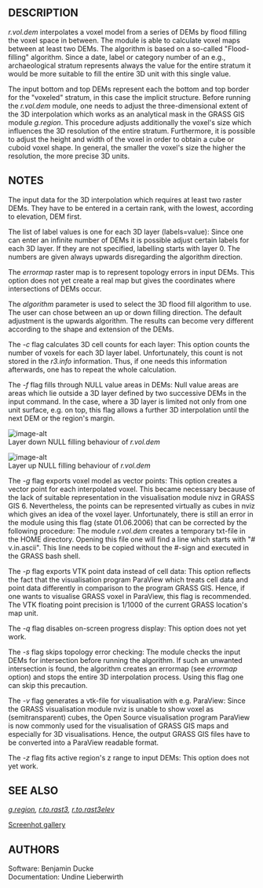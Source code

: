 ## DESCRIPTION

*r.vol.dem* interpolates a voxel model from a series of DEMs by flood
filling the voxel space in between. The module is able to calculate
voxel maps between at least two DEMs. The algorithm is based on a
so-called "Flood-filling" algorithm. Since a date, label or category
number of an e.g., archaeological stratum represents always the value
for the entire stratum it would be more suitable to fill the entire 3D
unit with this single value.

The input bottom and top DEMs represent each the bottom and top border
for the "voxeled" stratum, in this case the implicit structure. Before
running the *r.vol.dem* module, one needs to adjust the
three-dimensional extent of the 3D interpolation which works as an
analytical mask in the GRASS GIS module *g.region*. This procedure
adjusts additionally the voxel's size which influences the 3D resolution
of the entire stratum. Furthermore, it is possible to adjust the height
and width of the voxel in order to obtain a cube or cuboid voxel shape.
In general, the smaller the voxel's size the higher the resolution, the
more precise 3D units.

## NOTES

The input data for the 3D interpolation which requires at least two
raster DEMs. They have to be entered in a certain rank, with the lowest,
according to elevation, DEM first.

The list of label values is one for each 3D layer (labels=value): Since
one can enter an infinite number of DEMs it is possible adjust certain
labels for each 3D layer. If they are not specified, labelling starts
with layer 0. The numbers are given always upwards disregarding the
algorithm direction.

The *errormap* raster map is to represent topology errors in input DEMs.
This option does not yet create a real map but gives the coordinates
where intersections of DEMs occur.

The *algorithm* parameter is used to select the 3D flood fill algorithm
to use. The user can chose between an up or down filling direction. The
default adjustment is the upwards algorithm. The results can become very
different according to the shape and extension of the DEMs.

The *-c* flag calculates 3D cell counts for each layer: This option
counts the number of voxels for each 3D layer label. Unfortunately, this
count is not stored in the *r3.info* information. Thus, if one needs
this information afterwards, one has to repeat the whole calculation.

The *-f* flag fills through NULL value areas in DEMs: Null value areas
are areas which lie outside a 3D layer defined by two successive DEMs in
the input command. In the case, where a 3D layer is limited not only
from one unit surface, e.g. on top, this flag allows a further 3D
interpolation until the next DEM or the region's margin.

![image-alt](r_vol_dem_layerdown.jpg)  
Layer down NULL filling behaviour of *r.vol.dem*

![image-alt](r_vol_dem_layerup.jpg)  
Layer up NULL filling behaviour of *r.vol.dem*

The *-g* flag exports voxel model as vector points: This option creates
a vector point for each interpolated voxel. This became necessary
because of the lack of suitable representation in the visualisation
module nivz in GRASS GIS 6. Nevertheless, the points can be represented
virtually as cubes in nviz which gives an idea of the voxel layer.
Unfortunately, there is still an error in the module using this flag
(state 01.06.2006) that can be corrected by the following procedure: The
module *r.vol.dem* creates a temporary txt-file in the HOME directory.
Opening this file one will find a line which starts with "\#
v.in.ascii". This line needs to be copied without the \#-sign and
executed in the GRASS bash shell.

The *-p* flag exports VTK point data instead of cell data: This option
reflects the fact that the visualisation program ParaView which treats
cell data and point data differently in comparison to the program GRASS
GIS. Hence, if one wants to visualise GRASS voxel in ParaView, this flag
is recommended. The VTK floating point precision is 1/1000 of the
current GRASS location's map unit.

The *-q* flag disables on-screen progress display: This option does not
yet work.

The *-s* flag skips topology error checking: The module checks the input
DEMs for intersection before running the algorithm. If such an unwanted
intersection is found, the algorithm creates an errormap (see *errormap*
option) and stops the entire 3D interpolation process. Using this flag
one can skip this precaution.

The *-v* flag generates a vtk-file for visualisation with e.g. ParaView:
Since the GRASS visualisation module nviz is unable to show voxel as
(semitransparent) cubes, the Open Source visualisation program ParaView
is now commonly used for the visualisation of GRASS GIS maps and
especially for 3D visualisations. Hence, the output GRASS GIS files have
to be converted into a ParaView readable format.

The *-z* flag fits active region's z range to input DEMs: This option
does not yet work.

## SEE ALSO

*[g.region](https://grass.osgeo.org/grass-stable/manuals/g.region.html),
[r.to.rast3](https://grass.osgeo.org/grass-stable/manuals/r.to.rast3.html),
[r.to.rast3elev](https://grass.osgeo.org/grass-stable/manuals/r.to.rast3elev.html)*

[Screenhot gallery](http://undine-lieberwirth.info/?page_id=8)

## AUTHORS

Software: Benjamin Ducke  
Documentation: Undine Lieberwirth
